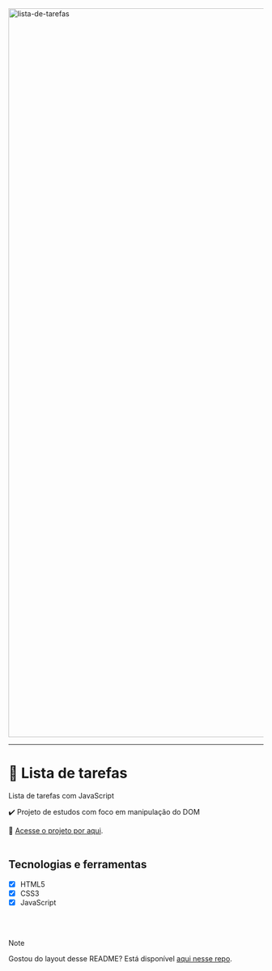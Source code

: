 <img width="1440" alt="lista-de-tarefas" src="https://github.com/brunacdp/lista-de-tarefas/assets/126818470/9f4530ec-f1e5-4fff-ba80-6cd7a3b514ae">
<hr>

# :memo: Lista de tarefas

Lista de tarefas com JavaScript

:heavy_check_mark: Projeto de estudos com foco em manipulação do DOM

  :link: [Acesse o projeto por aqui](https://lista-de-tarefas-brunacdp.vercel.app/).
  <br>
  <br>

## Tecnologias e ferramentas
- [X] HTML5
- [X] CSS3
- [X] JavaScript
<br>
<br>

> [!NOTE]
> Gostou do layout desse README? Está disponível [aqui nesse repo](https://github.com/brunacdp/readme_template).
